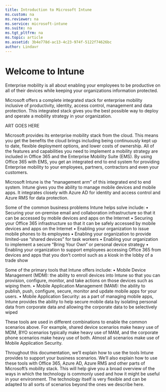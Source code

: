 ```yaml
---
title: Introduction to Microsoft Intune
ms.custom: na
ms.reviewer: na
ms.service: microsoft-intune
ms.suite: na
ms.tgt_pltfrm: na
ms.topic: article
ms.assetid: 3b4e778d-ac13-4c23-974f-5122f74626bc
author: Lindavr
---
```

# Welcome to Intune
Enterprise mobility is all about enabling your employees to be productive on all of their devices while keeping your organizations information protected.  

Microsoft offers a complete integrated stack for enterprise mobility inclusive of productivity, identity, access control, management and data protection. This integrated stack gives you the best possible way to deploy and operate a mobility strategy in your organization.  

ART GOES HERE

Microsoft provides its enterprise mobility stack from the cloud. This means you get the benefits the cloud brings including being continuously kept up to date, flexible deployment options, and lower costs of ownership.  All of the features and capabilities you need to implement a mobility strategy are included in Office 365 and the Enterprise Mobility Suite (EMS).  By using Office 365 with EMS, you get an integrated end to end system for providing Enterprise mobility to your employees, partners, contractors and even your customers.

Microsoft Intune is the “management arm” of this integrated end to end system.  Intune gives you the ability to manage mobile devices and mobile apps.  It integrates closely with Azure AD for identity and access control and Azure RMS for data protection.  

Some of the common business problems Intune helps solve include:
•	Securing your on-premise email and collaboration infrastructure so that it can be accessed by mobile devices and apps on the Internet
•	Securing your Office 365 infrastructure so that it can be safely accessed by mobile devices and apps on the Internet
•	Enabling your organization to issue mobile phones to its employees
•	Enabling your organization to provide limited-use “shared devices” for task workers
•	Enabling your organization to implement a secure “Bring Your Own” or personal device strategy
•	Enabling your organization to support employees accessing Office 365 from devices and apps that you don’t control such as a kiosk in the lobby of a trade show

Some of the primary tools that Intune offers include:
•	Mobile Device Management (MDM): the ability to enroll devices into Intune so that you can provision, configure, monitor, and take actions on those devices such as wiping them.
•	Mobile Application Management (MAM): the ability to publish, push, configure, secure, monitor and update mobile apps for your users.
•	Mobile Application Security: as a part of managing mobile apps, Intune provides the ability to help secure mobile data by isolating personal data from corporate data and allowing the corporate data to be selectively wiped

These tools are used in different combinations to enable the common scenarios above.  For example, shared device scenarios make heavy use of MDM, BYO scenarios typically make heavy use of MAM, and the corporate phone scenarios make heavy use of both.  Almost all scenarios make use of Mobile Application Security.

Throughout this documentation, we’ll explain how to use the tools Intune provides to support your business scenarios.  We’ll also explain how to use these tools with Office 365, Azure AD, Azure RMS and other parts of Microsoft’s mobility stack.  This will help give you a broad overview of the ways in which the technology is commonly used and how it might be useful in your environment.  The technology itself is very flexible and can be adapted to all sorts of scenarios beyond the ones we describe here.

